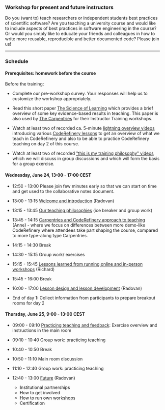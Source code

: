 

### Workshop for present and future instructors

Do you (want to) teach researchers or independent students best practices of
scientific software?  Are you teaching a university course and would like to
include aspects of best practices in software engineering in the course?  Or
would you simply like to educate your friends and colleagues in how to write
more reusable, reproducible and better documented code? Please join us!

---

### Schedule

#### Prerequisites: homework before the course

Before the training:

- Complete our pre-workshop survey. Your responses will help us to customize the workshop appropriately.

- Read this short paper [The Science of Learning](https://carpentries.github.io/instructor-training/files/papers/science-of-learning-2015.pdf) which provides a brief overview of some key evidence-based results in teaching. This paper is also used by [The Carpentries](https://carpentries.org/) for their Instructor Training workshops.

- Watch at least two of recorded ca. 5-minute
  [lightning overview videos](https://www.youtube.com/playlist?list=PLpLblYHCzJABvt25VY0wNIgbaQfTQaND7)
  introducing various
  [CodeRefinery lessons](https://coderefinery.org/lessons/)
  to get an overview of what we teach in CodeRefinery and also to be
  able to practice CodeRefinery teaching on day 2 of this course.

- Watch at least two of recorded
  ["this is my training philosophy" videos](https://www.youtube.com/playlist?list=PLpLblYHCzJAAHF89P-GCjEXWC8CF-7nhX)
  which we will
  discuss in group discussions and which will form the basis for a group
  exercise.

#### Wednesday, June 24, 13:00 - 17:00 CEST

- 12:50 - 13:00
  Please join few minutes early so that we can start on time and get used to the collaborative notes
  document.

- 13:00 - 13:15
  [Welcome and introduction](https://coderefinery.github.io/instructor-training/01-intro/)
  (Radovan)

- 13:15 - 13:45
  [Our teaching philosophies](https://coderefinery.github.io/instructor-training/02-teaching-philosophies/)
  (ice breaker and group work)

- 13:45 - 14:15
  [Carpentries and CodeRefinery approach to teaching](https://coderefinery.github.io/instructor-training/03-teaching-style/)
  (Anne) - where we focus on differences between more demo-like CodeRefinery where
  attendees take part shaping the course, compared to more type-along type Carpentries.

- 14:15 - 14:30
  Break

- 14:30 - 15:15
  Group work/ exercises

- 15:15 - 15:45
  [Lessons learned from running online and in-person workshops](https://coderefinery.github.io/instructor-training/04-running-workshops/)
  (Richard)

- 15:45 - 16:00
  Break

- 16:00 - 17:00
  [Lesson design and lesson development](https://coderefinery.github.io/instructor-training/05-lesson-design/)
  (Radovan)

- End of day 1: Collect information from participants to prepare breakout rooms for day 2


#### Thursday, June 25, 9:00 - 13:00 CEST

- 09:00 - 09:10
  [Practicing teaching and feedback](https://coderefinery.github.io/instructor-training/06-teaching/):
  Exercise overview and instructions in the main room

- 09:10 - 10:40
  Group work: practicing teaching

- 10:40 - 10:50
  Break

- 10:50 - 11:10
  Main room discussion

- 11:10 - 12:40
  Group work: practicing teaching

- 12:40 - 13:00
  [Future](https://coderefinery.github.io/instructor-training/07-future/)
  (Radovan)
  - Institutional partnerships
  - How to get involved
  - How to run own workshops
  - Certification
